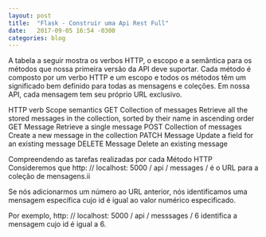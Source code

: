 ```yaml
---
layout: post
title:  "Flask - Construir uma Api Rest Full"
date:   2017-09-05 16:54 -0300
categories: blog
---
```


A tabela a seguir mostra os verbos HTTP, o escopo e a semântica para os métodos que nossa primeira versão da API deve suportar.
Cada método é composto por um verbo HTTP e um escopo e todos os métodos têm um significado bem definido para todas as mensagens e coleções.
Em nossa API, cada mensagem tem seu próprio URL exclusivo.

HTTP        verb Scope                 semantics
GET         Collection of messages     Retrieve all the stored messages in the collection, sorted by their name in ascending order
GET         Message                    Retrieve a single message
POST        Collection of messages     Create a new message in the collection
PATCH       Message                    Update a field for an existing message
DELETE      Message                    Delete an existing message



Compreendendo as tarefas realizadas por cada Método HTTP
Consideremos que http: // localhost: 5000 / api / messages / é o URL para a coleção de mensagens.ii


Se nós adicionarmos um número ao URL anterior, nós identificamos uma mensagem específica cujo id é igual ao valor numérico especificado.

Por exemplo,
http: // localhost: 5000 / api / messsages / 6 identifica a mensagem cujo id é igual a
6.



